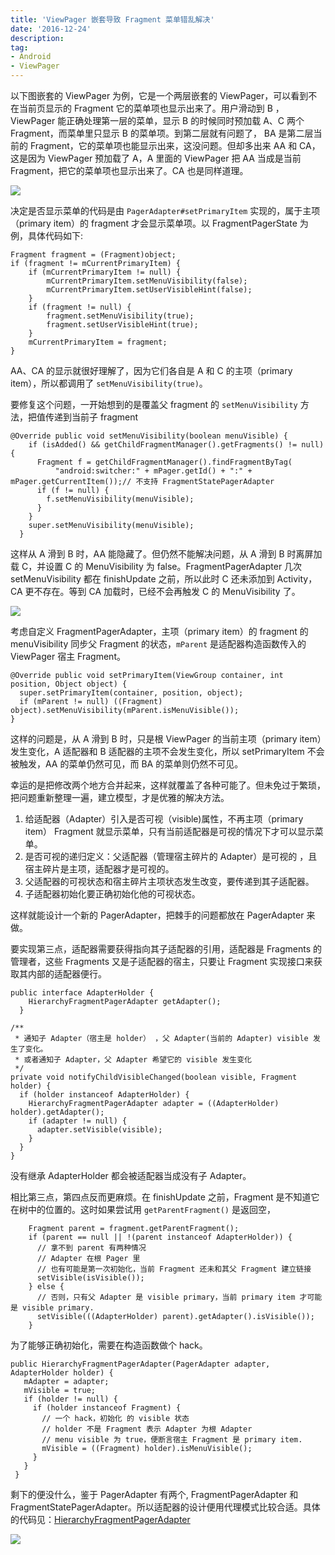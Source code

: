 ```yaml
---
title: 'ViewPager 嵌套导致 Fragment 菜单错乱解决'
date: '2016-12-24'
description:
tag: 
- Android
- ViewPager
---
```


以下图嵌套的 ViewPager 为例，它是一个两层嵌套的 ViewPager，可以看到不在当前页显示的 Fragment 它的菜单项也显示出来了。用户滑动到 B ，ViewPager 能正确处理第一层的菜单，显示 B 的时候同时预加载 A、C 两个 Fragment，而菜单里只显示 B 的菜单项。到第二层就有问题了， BA 是第二层当前的 Fragment，它的菜单项也能显示出来，这没问题。但却多出来 AA 和 CA，这是因为 ViewPager 预加载了 A，A 里面的 ViewPager 把 AA 当成是当前 Fragment，把它的菜单项也显示出来了。CA 也是同样道理。

![](b_aa_ba_ca.png)

决定是否显示菜单的代码是由 `PagerAdapter#setPrimaryItem` 实现的，属于主项（primary item）的 fragment 才会显示菜单项。以 FragmentPagerState 为例，具体代码如下:

    Fragment fragment = (Fragment)object;
    if (fragment != mCurrentPrimaryItem) {
        if (mCurrentPrimaryItem != null) {
            mCurrentPrimaryItem.setMenuVisibility(false);
            mCurrentPrimaryItem.setUserVisibleHint(false);
        }
        if (fragment != null) {
            fragment.setMenuVisibility(true);
            fragment.setUserVisibleHint(true);
        }
        mCurrentPrimaryItem = fragment;
    }

AA、CA 的显示就很好理解了，因为它们各自是 A 和 C 的主项（primary item），所以都调用了 `setMenuVisibility(true)`。

要修复这个问题，一开始想到的是覆盖父 fragment 的 `setMenuVisibility` 方法，把值传递到当前子 fragment

    @Override public void setMenuVisibility(boolean menuVisible) {
        if (isAdded() && getChildFragmentManager().getFragments() != null) {
          Fragment f = getChildFragmentManager().findFragmentByTag(
              "android:switcher:" + mPager.getId() + ":" + mPager.getCurrentItem());// 不支持 FragmentStatePagerAdapter
          if (f != null) {
            f.setMenuVisibility(menuVisible);
          }
        }
        super.setMenuVisibility(menuVisible);
      }

这样从 A 滑到 B 时，AA 能隐藏了。但仍然不能解决问题，从 A 滑到 B 时离屏加载 C，并设置 C 的 MenuVisibility 为 false。FragmentPagerAdapter 几次 setMenuVisibility 都在 finishUpdate 之前，所以此时 C 还未添加到 Activity，CA 更不存在。等到 CA 加载时，已经不会再触发 C 的 MenuVisibility 了。

![](b_ba_ca.png)

考虑自定义 FragmentPagerAdapter，主项（primary item）的 fragment 的 menuVisibility 同步父 Fragment 的状态，`mParent` 是适配器构造函数传入的 ViewPager 宿主 Fragment。

    @Override public void setPrimaryItem(ViewGroup container, int position, Object object) {
      super.setPrimaryItem(container, position, object);
      if (mParent != null) ((Fragment) object).setMenuVisibility(mParent.isMenuVisible());
    }

这样的问题是，从 A 滑到 B 时，只是根 ViewPager 的当前主项（primary item）发生变化，A 适配器和 B 适配器的主项不会发生变化，所以 setPrimaryItem 不会被触发，AA 的菜单仍然可见，而 BA 的菜单则仍然不可见。

幸运的是把修改两个地方合并起来，这样就覆盖了各种可能了。但未免过于繁琐，把问题重新整理一遍，建立模型，才是优雅的解决方法。

1. 给适配器（Adapter）引入是否可视（visible)属性，不再主项（primary item） Fragment 就显示菜单，只有当前适配器是可视的情况下才可以显示菜单。
2. 是否可视的递归定义：父适配器（管理宿主碎片的 Adapter）是可视的 ，且宿主碎片是主项，适配器才是可视的。
3. 父适配器的可视状态和宿主碎片主项状态发生改变，要传递到其子适配器。
4. 子适配器初始化要正确初始化他的可视状态。

这样就能设计一个新的 PagerAdapter，把棘手的问题都放在 PagerAdapter 来做。

要实现第三点，适配器需要获得指向其子适配器的引用，适配器是 Fragments 的管理者，这些 Fragments 又是子适配器的宿主，只要让 Fragment 实现接口来获取其内部的适配器便行。

    public interface AdapterHolder {
        HierarchyFragmentPagerAdapter getAdapter();
      }

    /**
     * 通知子 Adapter（宿主是 holder） ，父 Adapter(当前的 Adapter) visible 发生了变化。
     * 或者通知子 Adapter，父 Adapter 希望它的 visible 发生变化
     */
    private void notifyChildVisibleChanged(boolean visible, Fragment holder) {
      if (holder instanceof AdapterHolder) {
        HierarchyFragmentPagerAdapter adapter = ((AdapterHolder) holder).getAdapter();
        if (adapter != null) {
          adapter.setVisible(visible);
        }
      }
    }

没有继承 AdapterHolder 都会被适配器当成没有子 Adapter。

相比第三点，第四点反而更麻烦。在 finishUpdate 之前，Fragment 是不知道它在树中的位置的。这时如果尝试用 `getParentFragment()` 是返回空，

        Fragment parent = fragment.getParentFragment();
        if (parent == null || !(parent instanceof AdapterHolder)) {
          // 拿不到 parent 有两种情况
          // Adapter 在根 Pager 里
          // 也有可能是第一次初始化，当前 Fragment 还未和其父 Fragment 建立链接
          setVisible(isVisible());
        } else {
          // 否则，只有父 Adapter 是 visible primary，当前 primary item 才可能是 visible primary.
          setVisible(((AdapterHolder) parent).getAdapter().isVisible());
        }

为了能够正确初始化，需要在构造函数做个 hack。

    public HierarchyFragmentPagerAdapter(PagerAdapter adapter, AdapterHolder holder) {
       mAdapter = adapter;
       mVisible = true;
       if (holder != null) {
         if (holder instanceof Fragment) {
           // 一个 hack，初始化 的 visible 状态
           // holder 不是 Fragment 表示 Adapter 为根 Adapter
           // menu visible 为 true，便断言宿主 Fragment 是 primary item.
           mVisible = ((Fragment) holder).isMenuVisible();
         }
       }
     }

剩下的便没什么，鉴于 PagerAdapter 有两个, FragmentPagerAdapter 和 FragmentStatePagerAdapter。所以适配器的设计便用代理模式比较合适。具体的代码见：[HierarchyFragmentPagerAdapter](https://github.com/douo/android-demo/blob/master/app/src/main/java/info/dourok/android/demo/pager/HierarchyFragmentPagerAdapter.java)

![](b_ba_baa_baaa.png)

